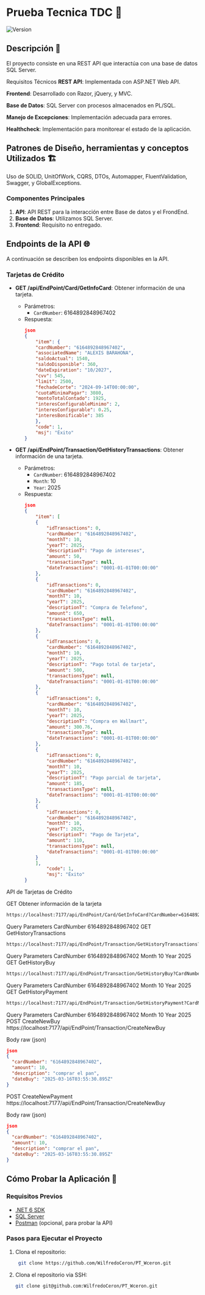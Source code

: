 # Prueba Tecnica TDC 🚀

![Version](https://img.shields.io/badge/version-1.0.0-blue)

## Descripción 📝
El proyecto consiste en una REST API que interactúa con una base de datos SQL Server.

Requisitos Técnicos
**REST API**: Implementada con ASP.NET Web API.

**Frontend**: Desarrollado con Razor, jQuery, y MVC.

**Base de Datos**: SQL Server con procesos almacenados en PL/SQL.

**Manejo de Excepciones**: Implementación adecuada para errores.

**Healthcheck**: Implementación para monitorear el estado de la aplicación.

## **Patrones de Diseño, herramientas y conceptos Utilizados 🏗️**
Uso de SOLID, UnitOfWork, CQRS, DTOs, Automapper, FluentValidation, Swagger, y GlobalExceptions.

### Componentes Principales
1. **API**: API REST para la interacción entre Base de datos y el FrondEnd.
2. **Base de Datos**: Utilizamos SQL Server.
3. **Frontend**: Requisito no entregado.

## **Endpoints de la API 🌐**

A continuación se describen los endpoints disponibles en la API.

### Tarjetas de Crédito
- **GET /api/EndPoint/Card/GetInfoCard**: Obtener información de una tarjeta.
  - Parámetros:
    - `CardNumber`: 6164892848967402
  - Respuesta:
    ```json
	json
    {
		"item": {
		"cardNumber": "6164892848967402",
		"associatedName": "ALEXIS BARAHONA",
		"saldoActual": 1540,
		"saldoDisponible": 360,
		"dateExpiration": "10/2027",
		"cvv": 545,
		"limit": 2500,
		"fechadeCorte": "2024-09-14T00:00:00",
		"cuotaMinimaPagar": 3080,
		"montoTotalContado": 1925,
		"interesConfigurableMinimo": 2,
		"interesConfigurable": 0.25,
		"interesBonificable": 385
		},
		"code": 1,
		"msj": "Éxito"
	}
    ```
	
- **GET /api/EndPoint/Transaction/GetHistoryTransactions**: Obtener información de una tarjeta.
  - Parámetros:
    - `CardNumber`: 6164892848967402
	- `Month`: 10
	- `Year`: 2025
  - Respuesta:
    ```json
	json
    {
		"item": [
		{
			"idTransactions": 0,
			"cardNumber": "6164892848967402",
			"monthT": 10,
			"yearT": 2025,
			"descriptionT": "Pago de intereses",
			"amount": 50,
			"transactionsType": null,
			"dateTransactions": "0001-01-01T00:00:00"
		},
		{
			"idTransactions": 0,
			"cardNumber": "6164892848967402",
			"monthT": 10,
			"yearT": 2025,
			"descriptionT": "Compra de Telefono",
			"amount": 650,
			"transactionsType": null,
			"dateTransactions": "0001-01-01T00:00:00"
		},
		{
			"idTransactions": 0,
			"cardNumber": "6164892848967402",
			"monthT": 10,
			"yearT": 2025,
			"descriptionT": "Pago total de tarjeta",
			"amount": 500,
			"transactionsType": null,
			"dateTransactions": "0001-01-01T00:00:00"
		},
		{
			"idTransactions": 0,
			"cardNumber": "6164892848967402",
			"monthT": 10,
			"yearT": 2025,
			"descriptionT": "Compra en Wallmart",
			"amount": 300.76,
			"transactionsType": null,
			"dateTransactions": "0001-01-01T00:00:00"
		},
		{
			"idTransactions": 0,
			"cardNumber": "6164892848967402",
			"monthT": 10,
			"yearT": 2025,
			"descriptionT": "Pago parcial de tarjeta",
			"amount": 185,
			"transactionsType": null,
			"dateTransactions": "0001-01-01T00:00:00"
		},
		{
			"idTransactions": 0,
			"cardNumber": "6164892848967402",
			"monthT": 10,
			"yearT": 2025,
			"descriptionT": "Pago de Tarjeta",
			"amount": 110,
			"transactionsType": null,
			"dateTransactions": "0001-01-01T00:00:00"
		}
		],
			"code": 1,
			"msj": "Éxito"
	}
    ```

API de Tarjetas de Crédito

GET
Obtener información de la tarjeta
```bash
https://localhost:7177/api/EndPoint/Card/GetInfoCard?CardNumber=6164892848967402
```

Query Parameters
CardNumber
6164892848967402
GET
GetHistoryTransactions
```bash
https://localhost:7177/api/EndPoint/Transaction/GetHistoryTransactions?CardNumber=6164892848967402&Month=10&Year=2025
```

Query Parameters
CardNumber
6164892848967402
Month
10
Year
2025
GET
GetHistoryBuy
```bash
https://localhost:7177/api/EndPoint/Transaction/GetHistoryBuy?CardNumber=6164892848967402&Month=10&Year=2025
```

Query Parameters
CardNumber
6164892848967402
Month
10
Year
2025
GET
GetHistoryPayment
```bash
https://localhost:7177/api/EndPoint/Transaction/GetHistoryPayment?CardNumber=6164892848967402&Month=10&Year=2025
```

Query Parameters
CardNumber
6164892848967402
Month
10
Year
2025
POST
CreateNewBuy
https://localhost:7177/api/EndPoint/Transaction/CreateNewBuy


Body
raw (json)
```json
json
{
  "cardNumber": "6164892848967402",
  "amount": 10,
  "description": "comprar el pan",
  "dateBuy": "2025-03-16T03:55:30.895Z"
}
```

POST
CreateNewPayment
https://localhost:7177/api/EndPoint/Transaction/CreateNewBuy


Body
raw (json)
```json
json
{
  "cardNumber": "6164892848967402",
  "amount": 10,
  "description": "comprar el pan",
  "dateBuy": "2025-03-16T03:55:30.895Z"
}
```
## **Cómo Probar la Aplicación 🧪**

### Requisitos Previos
- [.NET 6 SDK](https://dotnet.microsoft.com/download/dotnet/6.0)
- [SQL Server](https://www.microsoft.com/es-es/sql-server/sql-server-downloads)
- [Postman](https://www.postman.com/downloads/) (opcional, para probar la API)

### Pasos para Ejecutar el Proyecto
1. Clona el repositorio:
   ```bash
	git clone https://github.com/WilfredoCeron/PT_Wceron.git
	```
 
 2. Clona el repositorio via SSH:
	```bash
	git clone git@github.com:WilfredoCeron/PT_Wceron.git
	```